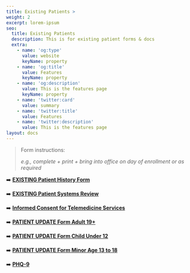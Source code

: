 ```yaml
---
title: Existing Patients >
weight: 2
excerpt: lorem-ipsum
seo:
  title: Existing Patients
  description: This is for existing patient forms & docs
  extra:
    - name: 'og:type'
      value: website
      keyName: property
    - name: 'og:title'
      value: Features
      keyName: property
    - name: 'og:description'
      value: This is the features page
      keyName: property
    - name: 'twitter:card'
      value: summary
    - name: 'twitter:title'
      value: Features
    - name: 'twitter:description'
      value: This is the features page
layout: docs
---
```

> Form instructions:
>
> *e.g., complete + print + bring into office on day of enrollment or as required*

➡️ [**EXISTING Patient History Form**](https://www.dropbox.com/s/d3d5s2ovbitn2sn/Exisingundefined20History%20Form.pdf?dl=0)

➡️ [**EXISTING Patient Systems Review**](https://www.dropbox.com/s/75kke0zqt17l1qs/Existingundefined20Systems%20Review.pdf?dl=0)

➡️ [**Informed Consent for Telemedicine Services**](https://www.dropbox.com/s/mmf47ogm0z8fihx/Informedundefined20forundefined20Services.pdf?dl=0)

➡️ [**PATIENT UPDATE Form Adult 19+**](https://www.dropbox.com/s/5q7hjdzpkmfbdoa/PATIENTundefined20FORMundefined2019%2B.pdf?dl=0)

➡️ [**PATIENT UPDATE Form Child Under 12**](https://www.dropbox.com/s/hmtmvgf0j7pk6jh/PATIENTundefined20FORMundefined20under%2012.pdf?dl=0)

➡️ [**PATIENT UPDATE Form Minor Age 13 to 18**](https://www.dropbox.com/s/0wpzglbwrr9wtme/PATIENTundefined20FORMundefined20ageundefined20to%2018.pdf?dl=0)

➡️ [**PHQ-9**](https://www.dropbox.com/s/rcr6irclq1e2ceo/PHQ-9.pdf?dl=0)
